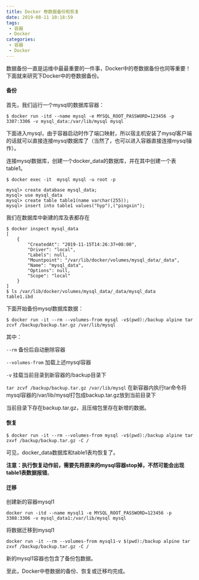 ```yaml
---
title: Docker 卷数据备份和恢复
date: 2019-08-11 10:18:59
tags:
 - 容器
 - Docker
categories:
 - 容器
 - Docker
---
```


数据备份一直是运维中最最重要的一件事，Docker中的卷数据备份也同等重要！下面就来研究下Docker中的卷数据备份。

<!--more-->

#### 备份

首先，我们运行一个mysql的数据库容器：

```shell
$ docker run -itd --name mysql -e MYSQL_ROOT_PASSWORD=123456 -p 3307:3306 -v mysql_data:/var/lib/mysql mysql

```

下面进入mysql，由于容器启动时作了端口映射，所以宿主机安装了mysql客户端的话就可以直接连接mysql数据库了（当然了，也可以进入容器直接连接mysql操作）。

连接mysql数据库，创建一个docker_data的数据库，并在其中创建一个表table1。

```shell
$ docker exec -it  mysql mysql -u root -p

mysql> create database mysql_data;
mysql> use mysql_data
mysql> create table table1(name varchar(255));
mysql> insert into table1 values("hyp"),("pingxin");
```

我们在数据库中新建的库及表都存在

```shell
$ docker inspect mysql_data
[
    {
        "CreatedAt": "2019-11-15T14:26:37+08:00",
        "Driver": "local",
        "Labels": null,
        "Mountpoint": "/var/lib/docker/volumes/mysql_data/_data",
        "Name": "mysql_data",
        "Options": null,
        "Scope": "local"
    }
]
$ ls /var/lib/docker/volumes/mysql_data/_data/mysql_data
table1.ibd
```

下面开始备份mysql数据库数据：

```shell
$ docker run -it --rm --volumes-from mysql -v$(pwd):/backup alpine tar zcvf /backup/backup.tar.gz /var/lib/mysql
```

其中：

`--rm` 备份后自动删除容器

`--volumes-from` 加载上述mysql容器

`-v` 挂载当前目录到新容器的/backup目录下

`tar zcvf /backup/backup.tar.gz /var/lib/mysql` 在新容器内执行tar命令将mysql容器的/var/lib/mysql打包成backup.tar.gz放到当前目录下

当前目录下存在backup.tar.gz，且压缩包里存在新增的数据。

#### 恢复

```shell
$ docker run -it --rm --volumes-from mysql -v$(pwd):/backup alpine tar zxvf /backup/backup.tar.gz -C /
```

可见，docker_data数据库和table1表均恢复了。

**注意：执行恢复动作前，需要先将原来的mysql容器stop掉，不然可能会出现table1表数据报错**。

#### 迁移

创建新的容器mysql1

```
docker run -itd --name mysql1 -e MYSQL_ROOT_PASSWORD=123456 -p 3308:3306 -v mysql_data1:/var/lib/mysql mysql
```

将数据迁移到mysql1

```
docker run -it --rm --volumes-from mysql1-v $(pwd):/backup alpine tar zxvf /backup/backup.tar.gz -C /
```

新的mysql1容器也包含了备份包数据。

至此，Docker中卷数据的备份、恢复或迁移均完成。